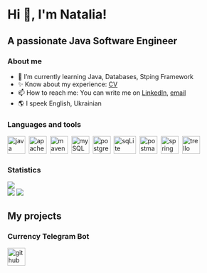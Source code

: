 # Hi 👋, I'm Natalia!
## A passionate Java Software Engineer

### About me
- 🌱 I’m currently learning Java, Databases, Stping Framework
- ✨ Know about my experience: [CV](https://drive.google.com/file/d/1mSiqXnomj5-Kzs06Lf0jhM7yerN2UTH9/view?usp=sharing)
- 📫 How to reach me:  You can write me on [LinkedIn](https://www.linkedin.com/in/natalia-boichenko/), [email](mailto:natalya.andriychuk@gmail.com)
- 🌎 I speek English, Ukrainian


### Languages and tools
  <img src="https://cdn.jsdelivr.net/gh/devicons/devicon@latest/icons/java/java-original-wordmark.svg" title="java" width="40" height="40"/>&nbsp;
  <img src="https://cdn.jsdelivr.net/gh/devicons/devicon@latest/icons/apache/apache-original.svg" title="apache" width="40" height="40"/>&nbsp; 
  <img src="https://cdn.jsdelivr.net/gh/devicons/devicon@latest/icons/maven/maven-original.svg" title="maven" width="40" height="40"/>&nbsp; 
  <img src="https://cdn.jsdelivr.net/gh/devicons/devicon@latest/icons/mysql/mysql-original.svg" title="mySQL" width="40" height="40"/>&nbsp;
  <img src="https://cdn.jsdelivr.net/gh/devicons/devicon@latest/icons/postgresql/postgresql-original.svg" title="postgreSQL" width="40" height="40"/>&nbsp;
  <img src="https://cdn.jsdelivr.net/gh/devicons/devicon@latest/icons/sqlite/sqlite-original.svg" title="sqLite" width="50" height="40"/>&nbsp;
  <img src="https://cdn.jsdelivr.net/gh/devicons/devicon@latest/icons/postman/postman-original.svg" title="postman" width="40" height="40"/>&nbsp;
  <img src="https://cdn.jsdelivr.net/gh/devicons/devicon@latest/icons/spring/spring-original.svg" title="spring" width="40" height="40"/>&nbsp;
  <img src="https://cdn.jsdelivr.net/gh/devicons/devicon@latest/icons/trello/trello-original.svg" title="trello" width="40" height="40"/>&nbsp;
          
          
 ### Statistics         
 ![](http://github-profile-summary-cards.vercel.app/api/cards/profile-details?username=NatalyaBoychenko&theme=default)         
 ![](http://github-profile-summary-cards.vercel.app/api/cards/repos-per-language?username=NatalyaBoychenko&theme=default)
 ![](http://github-profile-summary-cards.vercel.app/api/cards/stats?username=NatalyaBoychenko&theme=default)

## My projects

### Currency Telegram Bot
[<img src="https://cdn.jsdelivr.net/gh/devicons/devicon@latest/icons/github/github-original-wordmark.svg"  title="github" width="40" height="40"/>](https://github.com/NatalyaBoychenko/CurrencyTelegramBot)

